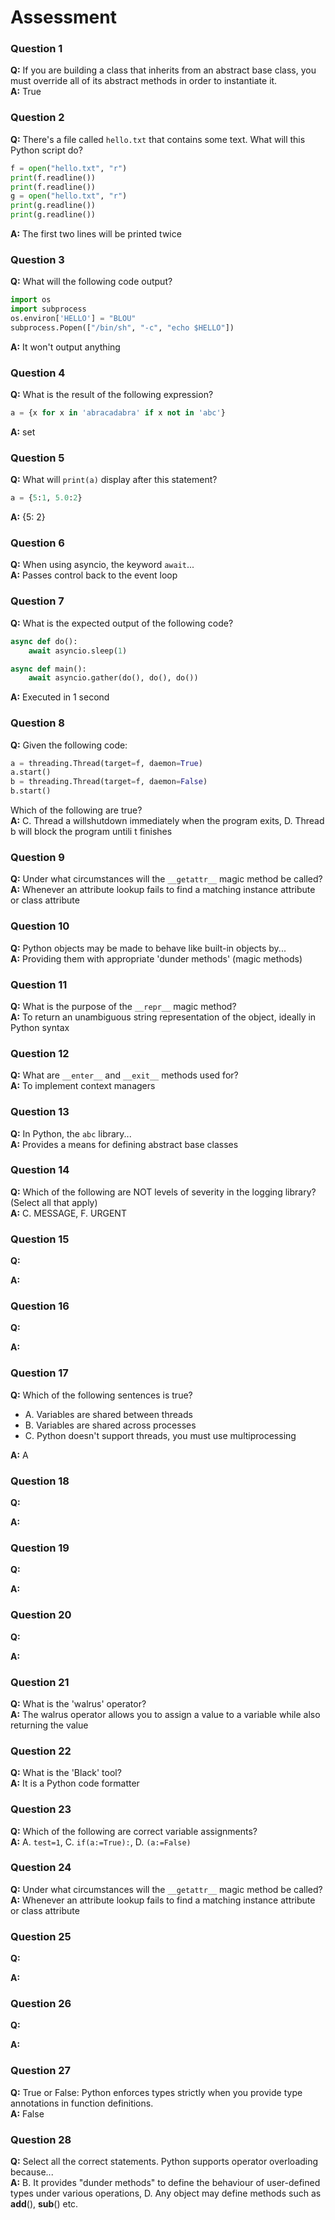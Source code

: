 Assessment
===

### Question 1
**Q:** If you are building a class that inherits from an abstract base class, you must override all of its abstract methods in order to instantiate it.  
**A:** True

### Question 2
**Q:** There's a file called `hello.txt` that contains some text. What will this Python script do?

```python
f = open("hello.txt", "r")
print(f.readline())
print(f.readline())
g = open("hello.txt", "r")
print(g.readline())
print(g.readline())
```

**A:** The first two lines will be printed twice

### Question 3
**Q:** What will the following code output?

```python
import os
import subprocess
os.environ['HELLO'] = "BLOU"
subprocess.Popen(["/bin/sh", "-c", "echo $HELLO"])
```

**A:** It won't output anything

### Question 4
**Q:** What is the result of the following expression?

```python
a = {x for x in 'abracadabra' if x not in 'abc'}
```

**A:** set

### Question 5
**Q:** What will `print(a)` display after this statement?

```python
a = {5:1, 5.0:2}
```

**A:** {5: 2}

### Question 6
**Q:** When using asyncio, the keyword `await`...  
**A:** Passes control back to the event loop

### Question 7
**Q:** What is the expected output of the following code?

```python
async def do():
    await asyncio.sleep(1)

async def main():
    await asyncio.gather(do(), do(), do())
```

**A:** Executed in 1 second

### Question 8
**Q:** Given the following code:

```python
a = threading.Thread(target=f, daemon=True)
a.start()
b = threading.Thread(target=f, daemon=False)
b.start()
```

Which of the following are true?  
**A:** C. Thread a willshutdown immediately when the program exits, D. Thread b will block the program untili t finishes

### Question 9
**Q:** Under what circumstances will the `__getattr__` magic method be called?  
**A:** Whenever an attribute lookup fails to find a matching instance attribute or class attribute

### Question 10
**Q:** Python objects may be made to behave like built-in objects by...  
**A:** Providing them with appropriate 'dunder methods' (magic methods)

### Question 11
**Q:** What is the purpose of the `__repr__` magic method?  
**A:** To return an unambiguous string representation of the object, ideally in Python syntax

### Question 12
**Q:** What are `__enter__` and `__exit__` methods used for?  
**A:** To implement context managers

### Question 13
**Q:** In Python, the `abc` library...  
**A:** Provides a means for defining abstract base classes

### Question 14
**Q:** Which of the following are NOT levels of severity in the logging library? (Select all that apply)  
**A:** C. MESSAGE, F. URGENT

### Question 15
**Q:**

**A:**

### Question 16
**Q:**

**A:**

### Question 17
**Q:** Which of the following sentences is true?  
- A. Variables are shared between threads  
- B. Variables are shared across processes  
- C. Python doesn't support threads, you must use multiprocessing

**A:** A

### Question 18
**Q:**

**A:**

### Question 19
**Q:**

**A:**

### Question 20
**Q:**

**A:**

### Question 21
**Q:** What is the 'walrus' operator?  
**A:** The walrus operator allows you to assign a value to a variable while also returning the value

### Question 22
**Q:** What is the 'Black' tool?  
**A:** It is a Python code formatter

### Question 23
**Q:** Which of the following are correct variable assignments?  
**A:** A. `test=1`, C. `if(a:=True):`, D. `(a:=False)`

### Question 24
**Q:** Under what circumstances will the `__getattr__` magic method be called?  
**A:** Whenever an attribute lookup fails to find a matching instance attribute or class attribute

### Question 25
**Q:**

**A:**

### Question 26
**Q:**

**A:**

### Question 27
**Q:** True or False: Python enforces types strictly when you provide type annotations in function definitions.  
**A:** False

### Question 28
**Q:** Select all the correct statements. Python supports operator overloading because...  
**A:** B. It provides "dunder methods" to define the behaviour of user-defined types under various operations, D. Any object may define methods such as __add__(), __sub__() etc. 
